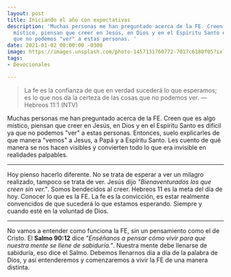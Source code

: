 ```yaml
---
layout: post
title: Iniciando el año con expectativas
description: 'Muchas personas me han preguntado acerca de la FE. Creen que es algo
  místico, piensan que creer en Jesús, en Dios y en el Espíritu Santo es difícil ya
  que no podemos "ver" a estas personas. '
date: 2021-01-02 00:00:00 -0300
image: https://images.unsplash.com/photo-1457131760772-7017c6180f05?ixlib=rb-1.2.1&ixid=MnwxMjA3fDB8MHxwaG90by1wYWdlfHx8fGVufDB8fHx8&auto=format&fit=crop&w=853&q=80
tags:
- Devocionales

---
```


> La fe es la confianza de que en verdad sucederá lo que esperamos; es lo que nos da la certeza de las cosas que no podemos ver. — Hebreos 11:1 (NTV)

Muchas personas me han preguntado acerca de la FE. Creen que es algo místico, piensan que creer en Jesús, en Dios y en el Espíritu Santo es difícil ya que no podemos "ver" a estas personas. Entonces, suelo explicarles de que manera "vemos" a Jesus, a Papá y a Espíritu Santo. Les cuento de qué manera se nos hacen visibles y convierten todo lo que era invisible en realidades palpables. 

---

Hoy pienso hacerlo diferente. No se trata de esperar a ver un milagro realizado, tampoco se trata de ver. Jesús dijo *"Bienaventurados los que creen sin ver."*.
Somos bendecidos al creer. Hebreos 11 es la meta del día de hoy. Conocer lo que es la FE. 
La fe es la convicción, es estar realmente convencidos de que sucederá lo que estamos esperando. Siempre y cuando esté en la voluntad de Dios. 

---

No vamos a entender como funciona la FE, sin un pensamiento como el de Cristo. El **Salmo 90:12** dice *"Enséñanos a pensar cómo vivir para que nuestra mente se llene de sabiduría."*.
Nuestra mente debe llenarse de sabiduría, eso dice el Salmo. Debemos llenarnos día a día de la palabra de Dios, y así entenderemos y comenzaremos a vivir la FE de una manera distinta.
